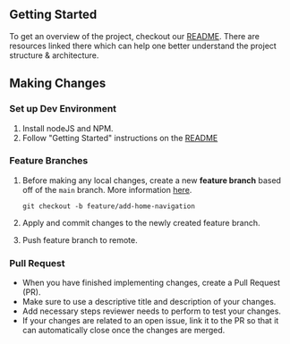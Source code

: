 ## Getting Started
To get an overview of the project, checkout our [README](./README.md). There are resources linked there which can help one better understand the project structure & architecture.

## Making Changes
### Set up Dev Environment
1. Install nodeJS and NPM.
1. Follow "Getting Started" instructions on the [README](./README.md)

### Feature Branches
1. Before making any local changes, create a new **feature branch** based off of the `main` branch. More information [here](https://www.atlassian.com/git/tutorials/comparing-workflows/feature-branch-workflow).

    ```
    git checkout -b feature/add-home-navigation 
    ```


2. Apply and commit changes to the newly created feature branch.

3. Push feature branch to remote.

### Pull Request

- When you have finished implementing changes, create a Pull Request (PR). 
- Make sure to use a descriptive title and description of your changes.
- Add necessary steps reviewer needs to perform to test your changes.
- If your changes are related to an open issue, link it to the PR so that it can automatically close once the changes are merged.


